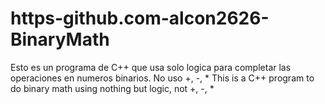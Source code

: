 # https-github.com-alcon2626-BinaryMath
Esto es un programa de C++ que usa solo logica para completar las operaciones en numeros binarios. No uso +, -, *
This is a C++ program to do binary math using nothing but logic, not +, -, *
